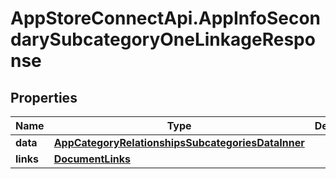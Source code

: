 # AppStoreConnectApi.AppInfoSecondarySubcategoryOneLinkageResponse

## Properties

Name | Type | Description | Notes
------------ | ------------- | ------------- | -------------
**data** | [**AppCategoryRelationshipsSubcategoriesDataInner**](AppCategoryRelationshipsSubcategoriesDataInner.md) |  | 
**links** | [**DocumentLinks**](DocumentLinks.md) |  | 


